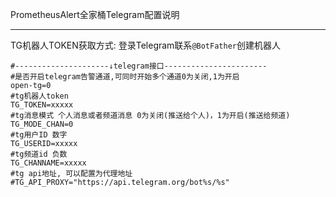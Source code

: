 PrometheusAlert全家桶Telegram配置说明

-----------------

TG机器人TOKEN获取方式: 登录Telegram联系`@BotFather`创建机器人

```
#---------------------↓telegram接口-----------------------
#是否开启telegram告警通道,可同时开始多个通道0为关闭,1为开启
open-tg=0
#tg机器人token
TG_TOKEN=xxxxx
#tg消息模式 个人消息或者频道消息 0为关闭(推送给个人)，1为开启(推送给频道)
TG_MODE_CHAN=0
#tg用户ID 数字
TG_USERID=xxxxx
#tg频道id 负数
TG_CHANNAME=xxxxx
#tg api地址, 可以配置为代理地址
#TG_API_PROXY="https://api.telegram.org/bot%s/%s"
```
